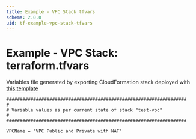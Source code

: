 ```yaml
---
title: Example - VPC Stack tfvars
schema: 2.0.0
uid: tf-example-vpc-stack-tfvars
---
```

# Example - VPC Stack: terraform<area/>.tfvars

Variables file generated by exporting CloudFormation stack deployed with [this template](./cloudformation.md)

```
###################################################################
#
# Variable values as per current state of stack "test-vpc"
#
###################################################################

VPCName = "VPC Public and Private with NAT"
```